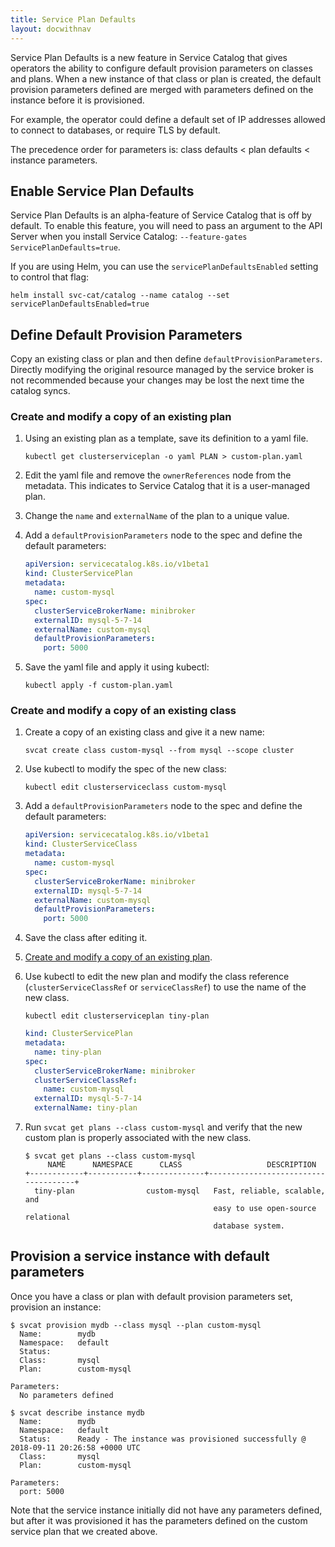 ```yaml
---
title: Service Plan Defaults
layout: docwithnav
---
```


Service Plan Defaults is a new feature in Service Catalog that gives operators
the ability to configure default provision parameters on classes and plans. When a new
instance of that class or plan is created, the default provision parameters defined
are merged with parameters defined on the instance before it is
provisioned.

For example, the operator could define a default set of IP addresses allowed to
connect to databases, or require TLS by default.

The precedence order for parameters is: class defaults &lt; plan defaults &lt; instance parameters.

## Enable Service Plan Defaults

Service Plan Defaults is an alpha-feature of Service 
Catalog that is off by default. To enable this feature, you will need 
to pass an argument to the API Server when you install Service Catalog:
 `--feature-gates ServicePlanDefaults=true`.

If you are using Helm, you can use the `servicePlanDefaultsEnabled` setting
 to control that flag:

```
helm install svc-cat/catalog --name catalog --set servicePlanDefaultsEnabled=true
```

## Define Default Provision Parameters

Copy an existing class or plan and then define `defaultProvisionParameters`.
Directly modifying the original resource managed by the service broker is not
recommended because your changes may be lost the next time the catalog syncs.

### Create and modify a copy of an existing plan

1. Using an existing plan as a template, save its definition to a yaml file.
    
    ```
    kubectl get clusterserviceplan -o yaml PLAN > custom-plan.yaml
    ```
1. Edit the yaml file and remove the `ownerReferences` node from the metadata.
    This indicates to Service Catalog that it is a user-managed plan.
1. Change the `name` and `externalName` of the plan to a unique value.
1. Add a `defaultProvisionParameters` node to the spec and define the default
    parameters:
                                
    ```yaml
    apiVersion: servicecatalog.k8s.io/v1beta1
    kind: ClusterServicePlan
    metadata:
      name: custom-mysql
    spec:
      clusterServiceBrokerName: minibroker
      externalID: mysql-5-7-14
      externalName: custom-mysql
      defaultProvisionParameters:
        port: 5000
    ```
1. Save the yaml file and apply it using kubectl:

    ```
    kubectl apply -f custom-plan.yaml
    ```

### Create and modify a copy of an existing class

1. Create a copy of an existing class and give it a new name:
    
    ```
    svcat create class custom-mysql --from mysql --scope cluster
    ```

1. Use kubectl to modify the spec of the new class:
   
   ```
   kubectl edit clusterserviceclass custom-mysql
   ```

1. Add a `defaultProvisionParameters` node to the spec and define the default
    parameters:
                                
    ```yaml
    apiVersion: servicecatalog.k8s.io/v1beta1
    kind: ClusterServiceClass
    metadata:
      name: custom-mysql
    spec:
      clusterServiceBrokerName: minibroker
      externalID: mysql-5-7-14
      externalName: custom-mysql
      defaultProvisionParameters:
        port: 5000
    ```
    
1. Save the class after editing it.
1. [Create and modify a copy of an existing plan](#create-and-modify-a-copy-of-an-existing-plan).
1. Use kubectl to edit the new plan and modify the class reference 
    (`clusterServiceClassRef` or `serviceClassRef`) to use the name of the new class.
    
    ```
    kubectl edit clusterserviceplan tiny-plan
    ```
    
    ```yaml
    kind: ClusterServicePlan
    metadata:
      name: tiny-plan
    spec:
      clusterServiceBrokerName: minibroker
      clusterServiceClassRef:
        name: custom-mysql
      externalID: mysql-5-7-14
      externalName: tiny-plan
    ```
    
1. Run `svcat get plans --class custom-mysql` and verify that the new custom plan is
    properly associated with the new class.

    ```console
    $ svcat get plans --class custom-mysql
         NAME      NAMESPACE      CLASS                   DESCRIPTION
    +------------+-----------+--------------+-------------------------------------+
      tiny-plan                custom-mysql   Fast, reliable, scalable, and
                                              easy to use open-source relational
                                              database system.
    ```

## Provision a service instance with default parameters

Once you have a class or plan with default provision parameters set, provision an instance:

```console
$ svcat provision mydb --class mysql --plan custom-mysql
  Name:        mydb
  Namespace:   default
  Status:
  Class:       mysql
  Plan:        custom-mysql

Parameters:
  No parameters defined

$ svcat describe instance mydb
  Name:        mydb
  Namespace:   default
  Status:      Ready - The instance was provisioned successfully @ 2018-09-11 20:26:58 +0000 UTC
  Class:       mysql
  Plan:        custom-mysql

Parameters:
  port: 5000
```

Note that the service instance initially did not have any parameters defined, 
but after it was provisioned it has the parameters defined on the custom
service plan that we created above.
